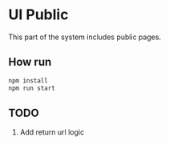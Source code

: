 # UI Public

This part of the system includes public pages.

## How run

```bash
npm install
npm run start
```

## TODO

1. Add return url logic
